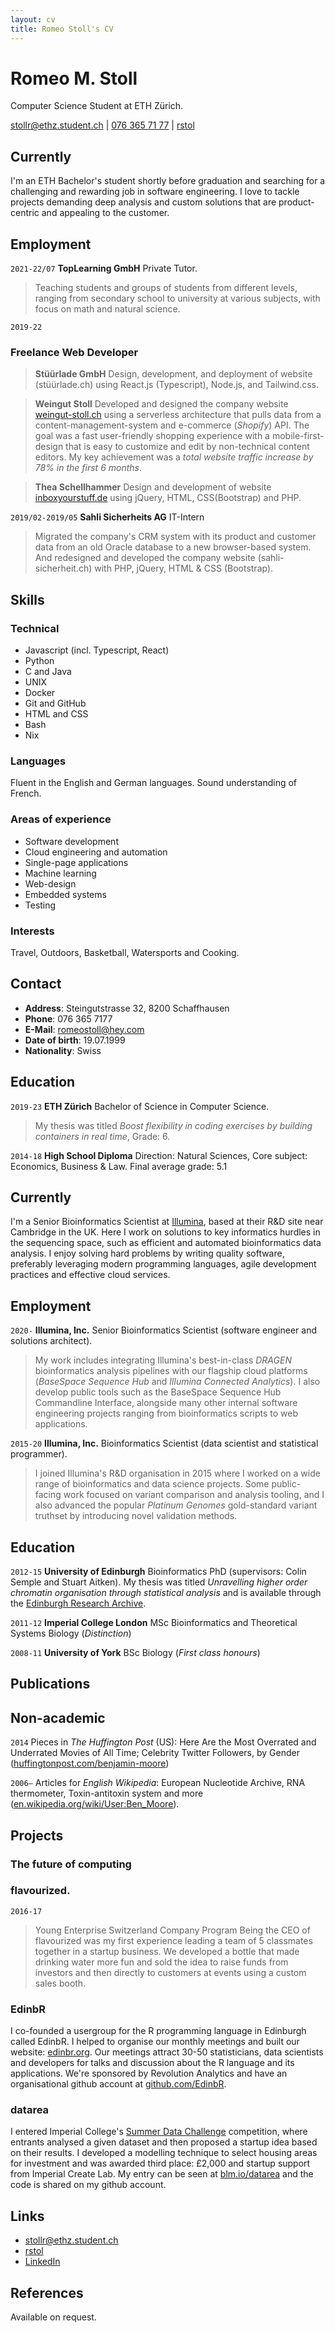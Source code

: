 ```yaml
---
layout: cv
title: Romeo Stoll's CV
---
```

# Romeo M. Stoll 
Computer Science Student at ETH Zürich.

<div id="webaddress">
<a href="mailto:stollr@ethz.student.ch">stollr@ethz.student.ch</a>
| <a href="tel:+41763657177">076 365 71 77</a>
| <i class="fa fa-github"></i> <a href="http://github.com/rstol">rstol</a>
</div>

## Currently

I'm an ETH Bachelor's student shortly before graduation and searching for a challenging and rewarding job in software engineering. I love to tackle projects demanding deep analysis and custom solutions that are product-centric and appealing to the customer.


## Employment

`2021-22/07` 
__TopLearning GmbH__ Private Tutor. 
> Teaching students and groups of students from different levels, ranging from secondary school to university at various subjects, with focus on math and natural science.

`2019-22` 
### Freelance Web Developer
> __Stüürlade GmbH__ Design, development, and deployment of website (stüürlade.ch) using React.js (Typescript), Node.js, and Tailwind.css.

> __Weingut Stoll__ 
Developed and designed the company website [weingut-stoll.ch](weingut-stoll.ch) using a serverless architecture that pulls data from a content-management-system and e-commerce (_Shopify_) API.
The goal was a fast user-friendly shopping experience with a mobile-first-design that is easy to customize and edit by non-technical content editors. My key achievement was a _total website traffic increase by 78% in the first 6 months_.

> __Thea Schellhammer__ Design and development of website [inboxyourstuff.de](inboxyourstuff.de) using jQuery, HTML, CSS(Bootstrap) and PHP.

`2019/02-2019/05` 
__Sahli Sicherheits AG__ IT-Intern
> Migrated the company's CRM system with its product and customer data from an old Oracle database to a new browser-based system. And redesigned and developed the company website (sahli-sicherheit.ch) with PHP, jQuery, HTML & CSS (Bootstrap).

## Skills
### Technical
* Javascript (incl. Typescript, React)
* Python
* C and Java
* UNIX
* Docker
* Git and GitHub
* HTML and CSS
* Bash
* Nix

### Languages
Fluent in the English and German languages. Sound understanding of French.

### Areas of experience

* Software development
* Cloud engineering and automation
* Single-page applications
* Machine learning
* Web-design
* Embedded systems
* Testing

### Interests

Travel, Outdoors, Basketball, Watersports and Cooking.

## Contact

* __Address__: Steingutstrasse 32, 8200 Schaffhausen
* __Phone__: 076 365 7177 
* __E-Mail__: romeostoll@hey.com
* __Date of birth__: 19.07.1999 
* __Nationality__: Swiss

## Education

`2019-23`
__ETH Zürich__ Bachelor of Science in Computer Science.
> My thesis was titled _Boost flexibility in coding exercises by building containers in real time_, Grade: 6.

`2014-18`
__High School Diploma__ Direction: Natural Sciences, Core subject: Economics, Business & Law. Final average grade: 5.1

## Currently

I'm a Senior Bioinformatics Scientist at [Illumina](http://www.illumina.com/), based at their R&D site near Cambridge in the UK. Here I work on solutions to key informatics hurdles in the sequencing space, such as efficient and automated bioinformatics data analysis. I enjoy solving hard problems by writing quality software, preferably leveraging modern programming languages, agile development practices and effective cloud services.

## Employment

`2020-` 
__Illumina, Inc.__ Senior Bioinformatics Scientist (software engineer and solutions architect). 
> My work includes integrating Illumina's best-in-class _DRAGEN_ bioinformatics analysis pipelines with our flagship cloud platforms (_BaseSpace Sequence Hub_ and _Illumina Connected Analytics_). I also develop public tools such as the BaseSpace Sequence Hub Commandline Interface, alongside many other internal software engineering projects ranging from bioinformatics scripts to web applications.

`2015-20` 
__Illumina, Inc.__ Bioinformatics Scientist (data scientist and statistical programmer).
> I joined Illumina's R&D organisation in 2015 where I worked on a wide range of bioinformatics and data science projects. Some public-facing work focused on variant comparison and analysis tooling, and I also advanced the popular _Platinum Genomes_ gold-standard variant truthset by introducing novel validation methods.

## Education

`2012-15`
__University of Edinburgh__ Bioinformatics PhD (supervisors: Colin Semple and Stuart Aitken). My thesis was titled _Unravelling higher order chromatin organisation through statistical analysis_ and is available through the [Edinburgh Research Archive](https://www.era.lib.ed.ac.uk/handle/1842/22906).

`2011-12`
__Imperial College London__ MSc Bioinformatics and Theoretical Systems Biology (_Distinction_)

`2008-11`
__University of York__ BSc Biology (_First class honours_)

## Publications

## Non-academic

`2014` Pieces in _The Huffington Post_ (US): Here Are the Most Overrated and Underrated Movies of All Time; Celebrity Twitter Followers, by Gender ([huffingtonpost.com/benjamin-moore](http://www.huffingtonpost.com/benjamin-moore/))

`2006–` Articles for _English Wikipedia_: European Nucleotide Archive, RNA thermometer, Toxin-antitoxin system and more ([en.wikipedia.org/wiki/User:Ben_Moore](https://en.wikipedia.org/wiki/User:Ben_Moore)).

## Projects

### The future of computing

### flavourized.
`2016-17`
> Young Enterprise Switzerland Company Program
Being the CEO of flavourized was my first experience leading a team of 5 classmates together in a startup business. We developed a bottle that made drinking water more fun and sold the idea to raise funds from investors and then directly to customers at events using a custom sales booth.

### EdinbR

I co-founded a usergroup for the R programming language in Edinburgh called EdinbR. I helped to organise our monthly meetings and built our website: [edinbr.org](http://edinbr.org). Our meetings attract 30-50 statisticians, data scientists and developers for talks and discussion about the R language and its applications. We're sponsored by Revolution Analytics and have an organisational github account at [github.com/EdinbR](https://github.com/EdinbR).

### datarea

I entered Imperial College's [Summer Data Challenge](https://www.imperial.ac.uk/data-science/education/summer-data-challenge/) competition, where entrants analysed a given dataset and then proposed a startup idea based on their results. I developed a modelling technique to select housing areas for investment and was awarded third place: £2,000 and startup support from Imperial Create Lab. My entry can be seen at [blm.io/datarea](http://blm.io/datarea) and the code is shared on my github account.


## Links

<!-- fa are fontawesome, ai are academicons -->
* <i class="fa fa-envelope"></i> <a href="mailto:stollr@ethz.student.ch">stollr@ethz.student.ch</a><br />
* <i class="fa fa-github"></i> <a href="http://github.com/rstol">rstol</a><br />
* <i class="fa fa-linkedin"></i> <a href="https://www.linkedin.com/in/romeo-stoll-276238171">LinkedIn</a>

## References

Available on request.

<!-- ### Footer

Last updated: Jan 2023 -->


